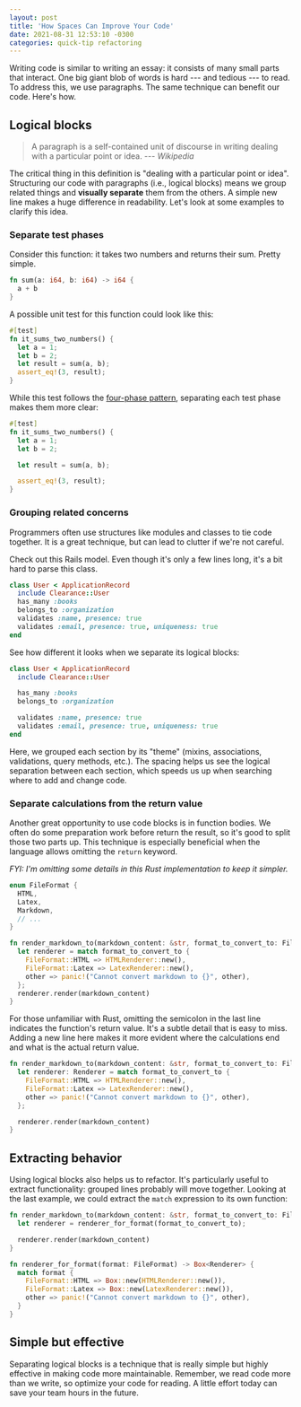 ```yaml
---
layout: post
title: 'How Spaces Can Improve Your Code'
date: 2021-08-31 12:53:10 -0300
categories: quick-tip refactoring
---
```


Writing code is similar to writing an essay: it consists of many small parts that interact.
One big giant blob of words is hard --- and tedious --- to read. To address this, we use
paragraphs. The same technique can benefit our code. Here's how.

## Logical blocks

> A paragraph is a self-contained unit of discourse in writing dealing with a particular point or
> idea.
> _--- Wikipedia_

The critical thing in this definition is "dealing with a particular point or idea". Structuring our
code with paragraphs (i.e., logical blocks) means we group related things and **visually separate**
them from the others. A simple new line makes a huge difference in readability. Let's look at some
examples to clarify this idea.

### Separate test phases

Consider this function: it takes two numbers and returns their sum. Pretty simple.

```rust
fn sum(a: i64, b: i64) -> i64 {
  a + b
}
```

A possible unit test for this function could look like this:

```rust
#[test]
fn it_sums_two_numbers() {
  let a = 1;
  let b = 2;
  let result = sum(a, b);
  assert_eq!(3, result);
}
```

While this test follows the [four-phase pattern][test-phases], separating each test phase makes
them more clear:

```rust
#[test]
fn it_sums_two_numbers() {
  let a = 1;
  let b = 2;

  let result = sum(a, b);

  assert_eq!(3, result);
}
```

### Grouping related concerns

Programmers often use structures like modules and classes to tie code together. It is a great
technique, but can lead to clutter if we're not careful.

Check out this Rails model. Even though it's only a few lines long, it's a bit hard to parse this
class.

```ruby
class User < ApplicationRecord
  include Clearance::User
  has_many :books
  belongs_to :organization
  validates :name, presence: true
  validates :email, presence: true, uniqueness: true
end
```

See how different it looks when we separate its logical blocks:

```ruby
class User < ApplicationRecord
  include Clearance::User

  has_many :books
  belongs_to :organization

  validates :name, presence: true
  validates :email, presence: true, uniqueness: true
end
```

Here, we grouped each section by its "theme" (mixins, associations, validations, query methods,
etc.). The spacing helps us see the logical separation between each section, which speeds us up when
searching where to add and change code.

### Separate calculations from the return value

Another great opportunity to use code blocks is in function bodies. We often do some preparation
work before return the result, so it's good to split those two parts up. This technique is especially
beneficial when the language allows omitting the `return` keyword.

_FYI: I'm omitting some details in this Rust implementation to keep it simpler._

```rust
enum FileFormat {
  HTML,
  Latex,
  Markdown,
  // ...
}

fn render_markdown_to(markdown_content: &str, format_to_convert_to: FileFormat) -> String {
  let renderer = match format_to_convert_to {
    FileFormat::HTML => HTMLRenderer::new(),
    FileFormat::Latex => LatexRenderer::new(),
    other => panic!("Cannot convert markdown to {}", other),
  };
  renderer.render(markdown_content)
}
```

For those unfamiliar with Rust, omitting the semicolon in the last line indicates the function's
return value. It's a subtle detail that is easy to miss. Adding a new line here makes it more
evident where the calculations end and what is the actual return value.

```rust
fn render_markdown_to(markdown_content: &str, format_to_convert_to: FileFormat) -> String {
  let renderer: Renderer = match format_to_convert_to {
    FileFormat::HTML => HTMLRenderer::new(),
    FileFormat::Latex => LatexRenderer::new(),
    other => panic!("Cannot convert markdown to {}", other),
  };

  renderer.render(markdown_content)
}
```
## Extracting behavior

Using logical blocks also helps us to refactor. It's particularly useful to extract functionality:
grouped lines probably will move together. Looking at the last example, we could extract the `match`
expression to its own function:

```rust
fn render_markdown_to(markdown_content: &str, format_to_convert_to: FileFormat) -> String {
  let renderer = renderer_for_format(format_to_convert_to);

  renderer.render(markdown_content)
}

fn renderer_for_format(format: FileFormat) -> Box<Renderer> {
  match format {
    FileFormat::HTML => Box::new(HTMLRenderer::new()),
    FileFormat::Latex => Box::new(LatexRenderer::new()),
    other => panic!("Cannot convert markdown to {}", other),
  }
}
```
## Simple but effective

Separating logical blocks is a technique that is really simple but highly effective in making code
more maintainable. Remember, we read code more than we write, so optimize your code for reading. A
little effort today can save your team hours in the future.

[test-phases]: https://thoughtbot.com/blog/four-phase-test
